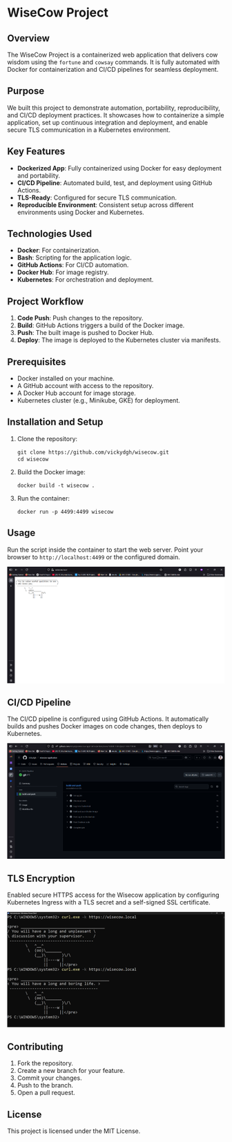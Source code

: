# WiseCow Project

## Overview
The WiseCow Project is a containerized web application that delivers cow wisdom using the `fortune` and `cowsay` commands. It is fully automated with Docker for containerization and CI/CD pipelines for seamless deployment.

## Purpose
We built this project to demonstrate automation, portability, reproducibility, and CI/CD deployment practices. It showcases how to containerize a simple application, set up continuous integration and deployment, and enable secure TLS communication in a Kubernetes environment.

## Key Features
- **Dockerized App**: Fully containerized using Docker for easy deployment and portability.
- **CI/CD Pipeline**: Automated build, test, and deployment using GitHub Actions.
- **TLS-Ready**: Configured for secure TLS communication.
- **Reproducible Environment**: Consistent setup across different environments using Docker and Kubernetes.

## Technologies Used
- **Docker**: For containerization.
- **Bash**: Scripting for the application logic.
- **GitHub Actions**: For CI/CD automation.
- **Docker Hub**: For image registry.
- **Kubernetes**: For orchestration and deployment.

## Project Workflow
1. **Code Push**: Push changes to the repository.
2. **Build**: GitHub Actions triggers a build of the Docker image.
3. **Push**: The built image is pushed to Docker Hub.
4. **Deploy**: The image is deployed to the Kubernetes cluster via manifests.

## Prerequisites
- Docker installed on your machine.
- A GitHub account with access to the repository.
- A Docker Hub account for image storage.
- Kubernetes cluster (e.g., Minikube, GKE) for deployment.

## Installation and Setup
1. Clone the repository:
   ```
   git clone https://github.com/vickydgh/wisecow.git
   cd wisecow
   ```

2. Build the Docker image:
   ```
   docker build -t wisecow .
   ```

3. Run the container:
   ```
   docker run -p 4499:4499 wisecow
   ```

## Usage
Run the script inside the container to start the web server. Point your browser to `http://localhost:4499` or the configured domain.

![wisecow.local output](Images/2.png)

## CI/CD Pipeline
The CI/CD pipeline is configured using GitHub Actions. It automatically builds and pushes Docker images on code changes, then deploys to Kubernetes.

![GitHub Actions workflow run](Images/5.png)

## TLS Encryption
Enabled secure HTTPS access for the Wisecow application by configuring Kubernetes Ingress with a TLS secret and a self-signed SSL certificate.

![TLS Encryption](Images/6.png)

## Contributing
1. Fork the repository.
2. Create a new branch for your feature.
3. Commit your changes.
4. Push to the branch.
5. Open a pull request.

## License
This project is licensed under the MIT License.
